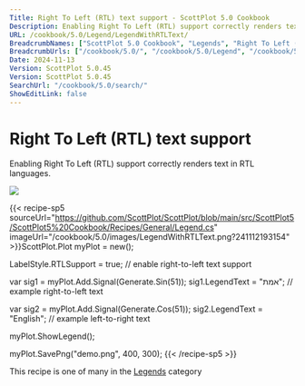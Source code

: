 ```yaml
---
Title: Right To Left (RTL) text support - ScottPlot 5.0 Cookbook
Description: Enabling Right To Left (RTL) support correctly renders text in RTL languages.
URL: /cookbook/5.0/Legend/LegendWithRTLText/
BreadcrumbNames: ["ScottPlot 5.0 Cookbook", "Legends", "Right To Left (RTL) text support"]
BreadcrumbUrls: ["/cookbook/5.0/", "/cookbook/5.0/Legend", "/cookbook/5.0/Legend/LegendWithRTLText"]
Date: 2024-11-13
Version: ScottPlot 5.0.45
Version: ScottPlot 5.0.45
SearchUrl: "/cookbook/5.0/search/"
ShowEditLink: false
---
```



<div class='d-flex align-items-center mt-5'>
<h1 class='me-2 text-dark my-0 border-0'>Right To Left (RTL) text support</h1>
</div>

Enabling Right To Left (RTL) support correctly renders text in RTL languages.

[![](/cookbook/5.0/images/LegendWithRTLText.png?241112193154)](/cookbook/5.0/images/LegendWithRTLText.png?241112193154)

{{< recipe-sp5 sourceUrl="https://github.com/ScottPlot/ScottPlot/blob/main/src/ScottPlot5/ScottPlot5%20Cookbook/Recipes/General/Legend.cs" imageUrl="/cookbook/5.0/images/LegendWithRTLText.png?241112193154" >}}ScottPlot.Plot myPlot = new();

LabelStyle.RTLSupport = true; // enable right-to-left text support

var sig1 = myPlot.Add.Signal(Generate.Sin(51));
sig1.LegendText = "אמת"; // example right-to-left text

var sig2 = myPlot.Add.Signal(Generate.Cos(51));
sig2.LegendText = "English"; // example left-to-right text

myPlot.ShowLegend();

myPlot.SavePng("demo.png", 400, 300);
{{< /recipe-sp5 >}}

<div class='my-5 text-center'>This recipe is one of many in the <a href='/cookbook/5.0/Legend'>Legends</a> category</div>


